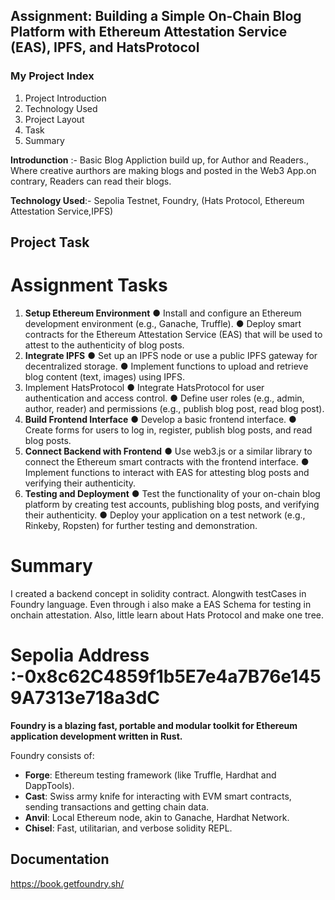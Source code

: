 ## Assignment: Building a Simple On-Chain Blog Platform with Ethereum Attestation Service (EAS), IPFS, and HatsProtocol

### My Project Index

1. Project Introduction
2. Technology Used
3. Project Layout
4. Task
5. Summary

**Introdunction** :- Basic Blog Appliction build up, for Author and Readers., Where creative aurthors are making blogs and posted in the Web3 App.on contrary, Readers can read their blogs.

**Technology Used**:- Sepolia Testnet, Foundry, (Hats Protocol, Ethereum Attestation Service,IPFS)

## **Project Task**

# Assignment Tasks

1. **Setup Ethereum Environment**
   ● Install and configure an Ethereum development environment (e.g., Ganache, Truffle).
   ● Deploy smart contracts for the Ethereum Attestation Service (EAS) that will be used to attest to the authenticity of blog posts.
2. **Integrate IPFS**
   ● Set up an IPFS node or use a public IPFS gateway for decentralized storage.
   ● Implement functions to upload and retrieve blog content (text, images) using IPFS.
3. Implement HatsProtocol
   ● Integrate HatsProtocol for user authentication and access control.
   ● Define user roles (e.g., admin, author, reader) and permissions (e.g., publish blog post, read blog post).
4. **Build Frontend Interface**
   ● Develop a basic frontend interface.
   ● Create forms for users to log in, register, publish blog posts, and read blog posts.
5. **Connect Backend with Frontend**
   ● Use web3.js or a similar library to connect the Ethereum smart contracts with the frontend interface.
   ● Implement functions to interact with EAS for attesting blog posts and verifying their authenticity.
6. **Testing and Deployment**
   ● Test the functionality of your on-chain blog platform by creating test accounts, publishing blog posts, and verifying their authenticity.
   ● Deploy your application on a test network (e.g., Rinkeby, Ropsten) for further testing and demonstration.

# **Summary**

I created a backend concept in solidity contract. Alongwith testCases in Foundry language.
Even through i also make a EAS Schema for testing in onchain attestation. Also, little learn about Hats Protocol and make one tree.

# Sepolia Address :-0x8c62C4859f1b5E7e4a7B76e1459A7313e718a3dC

**Foundry is a blazing fast, portable and modular toolkit for Ethereum application development written in Rust.**

Foundry consists of:

- **Forge**: Ethereum testing framework (like Truffle, Hardhat and DappTools).
- **Cast**: Swiss army knife for interacting with EVM smart contracts, sending transactions and getting chain data.
- **Anvil**: Local Ethereum node, akin to Ganache, Hardhat Network.
- **Chisel**: Fast, utilitarian, and verbose solidity REPL.

## Documentation

https://book.getfoundry.sh/
